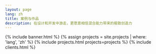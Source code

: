 ```yaml
---
layout: page
lang: zh
title: 案例与作品
description: 在设计和开发中游走，更愿意相信混合能力带来的极致创造力
---
```


{% include banner.html %}
{% assign projects = site.projects | where: 'lang', 'zh' %}
{% include projects.html projects=projects %}
{% include clients.html %}